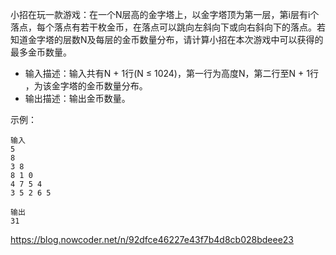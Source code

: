 小招在玩一款游戏：在一个N层高的金字塔上，以金字塔顶为第一层，第i层有i个落点，每个落点有若干枚金币，在落点可以跳向左斜向下或向右斜向下的落点。若知道金字塔的层数N及每层的金币数量分布，请计算小招在本次游戏中可以获得的最多金币数量。

- 输入描述：输入共有N + 1行(N ≤ 1024)，第一行为高度N，第二行至N + 1行 ，为该金字塔的金币数量分布。
- 输出描述：输出金币数量。

示例：

```
输入
5
8
3 8
8 1 0
4 7 5 4
3 5 2 6 5

输出
31
```


https://blog.nowcoder.net/n/92dfce46227e43f7b4d8cb028bdeee23